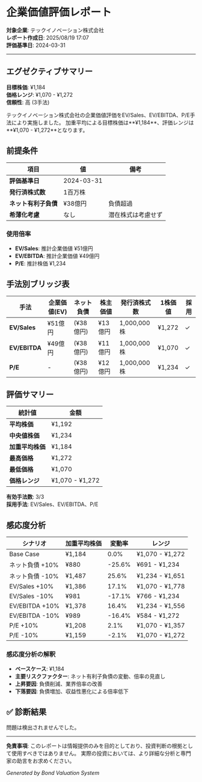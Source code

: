 # 企業価値評価レポート

**対象企業**: テックイノベーション株式会社  
**レポート作成日**: 2025/08/19 17:07  
**評価基準日**: 2024-03-31

---

## エグゼクティブサマリー

**目標株価**: ¥1,184  
**価格レンジ**: ¥1,070 - ¥1,272  
**信頼性**: 高 (3手法)

テックイノベーション株式会社の企業価値評価をEV/Sales、EV/EBITDA、P/E手法により実施しました。
加重平均による目標株価は**¥1,184**、評価レンジは**¥1,070 - ¥1,272**となります。

## 前提条件

| 項目 | 値 | 備考 |
|------|-----|------|
| **評価基準日** | 2024-03-31 | |
| **発行済株式数** | 1百万株 | |
| **ネット有利子負債** | ¥38億円 | 負債超過 |
| **希薄化考慮** | なし | 潜在株式は考慮せず |

### 使用倍率

- **EV/Sales**: 推計企業価値 ¥51億円
- **EV/EBITDA**: 推計企業価値 ¥49億円
- **P/E**: 推計株価 ¥1,234

## 手法別ブリッジ表

| 手法 | 企業価値(EV) | ネット負債 | 株主価値 | 発行済株式数 | 1株価値 | 採用 |
|------|-------------|-----------|---------|-------------|---------|------|
| **EV/Sales** | ¥51億円 | (¥38億円) | ¥13億円 | 1,000,000株 | ¥1,272 | ✓ |
| **EV/EBITDA** | ¥49億円 | (¥38億円) | ¥11億円 | 1,000,000株 | ¥1,070 | ✓ |
| **P/E** | - | (¥38億円) | ¥12億円 | 1,000,000株 | ¥1,234 | ✓ |

## 評価サマリー

| 統計値 | 金額 |
|--------|------|
| **平均株価** | ¥1,192 |
| **中央値株価** | ¥1,234 |
| **加重平均株価** | ¥1,184 |
| **最高価格** | ¥1,272 |
| **最低価格** | ¥1,070 |
| **価格レンジ** | ¥1,070 - ¥1,272 |

**有効手法数**: 3/3  
**採用手法**: EV/Sales、EV/EBITDA、P/E

## 感応度分析

| シナリオ | 加重平均株価 | 変動率 | レンジ |
|----------|-------------|--------|-------|
| Base Case | ¥1,184 | 0.0% | ¥1,070 - ¥1,272 |
| ネット負債 +10% | ¥880 | -25.6% | ¥691 - ¥1,234 |
| ネット負債 -10% | ¥1,487 | 25.6% | ¥1,234 - ¥1,651 |
| EV/Sales +10% | ¥1,386 | 17.1% | ¥1,070 - ¥1,778 |
| EV/Sales -10% | ¥981 | -17.1% | ¥766 - ¥1,234 |
| EV/EBITDA +10% | ¥1,378 | 16.4% | ¥1,234 - ¥1,556 |
| EV/EBITDA -10% | ¥989 | -16.4% | ¥584 - ¥1,272 |
| P/E +10% | ¥1,208 | 2.1% | ¥1,070 - ¥1,357 |
| P/E -10% | ¥1,159 | -2.1% | ¥1,070 - ¥1,272 |

### 感応度分析の解釈

- **ベースケース**: ¥1,184
- **主要リスクファクター**: ネット有利子負債の変動、倍率の見直し
- **上昇要因**: 負債削減、業界倍率の改善
- **下落要因**: 負債増加、収益性悪化による倍率低下

## ✅ 診断結果

問題は検出されませんでした。

---

**免責事項**: このレポートは情報提供のみを目的としており、投資判断の根拠として使用すべきではありません。
実際の投資においては、より詳細な分析と専門家の助言をお求めください。

*Generated by Bond Valuation System*
